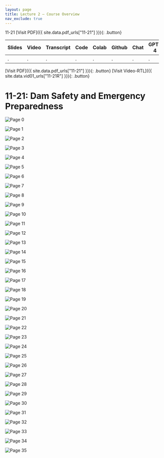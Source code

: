 ```yaml
---
layout: page
title: Lecture 2 – Course Overview
nav_exclude: true
---
```

11-21
[Visit PDF]({{ site.data.pdf_urls["11-21"] }}){: .button}

| Slides | Video | Transcript | Code | Colab | Github | Chat | GPT-4 | LLaMA | Galactica |
| ------ | ----- | ---------- | ---- | ----- | ------ | ---- | ----- | ----- | --------- |
| .      | .     | .          | .    | .     | .      | .    | .     | .     | .          |

[Visit PDF]({{ site.data.pdf_urls["11-21"] }}){: .button}
[Visit Video-RTL]({{ site.data.vid01_urls["11-21R"] }}){: .button}


# 11-21: Dam Safety and Emergency Preparedness

![Page 0]( /CivEng112/assets/slides/11-21-0/11-21_Lecture.pdf-page0.png )

![Page 1]( /CivEng112/assets/slides/11-21-0/11-21_Lecture.pdf-page1.png )

![Page 2]( /CivEng112/assets/slides/11-21-0/11-21_Lecture.pdf-page2.png )

![Page 3]( /CivEng112/assets/slides/11-21-0/11-21_Lecture.pdf-page3.png )

![Page 4]( /CivEng112/assets/slides/11-21-0/11-21_Lecture.pdf-page4.png )

![Page 5]( /CivEng112/assets/slides/11-21-0/11-21_Lecture.pdf-page5.png )

![Page 6]( /CivEng112/assets/slides/11-21-0/11-21_Lecture.pdf-page6.png )

![Page 7]( /CivEng112/assets/slides/11-21-0/11-21_Lecture.pdf-page7.png )

![Page 8]( /CivEng112/assets/slides/11-21-0/11-21_Lecture.pdf-page8.png )

![Page 9]( /CivEng112/assets/slides/11-21-0/11-21_Lecture.pdf-page9.png )

![Page 10]( /CivEng112/assets/slides/11-21-0/11-21_Lecture.pdf-page10.png )

![Page 11]( /CivEng112/assets/slides/11-21-0/11-21_Lecture.pdf-page11.png )

![Page 12]( /CivEng112/assets/slides/11-21-0/11-21_Lecture.pdf-page12.png )

![Page 13]( /CivEng112/assets/slides/11-21-0/11-21_Lecture.pdf-page13.png )

![Page 14]( /CivEng112/assets/slides/11-21-0/11-21_Lecture.pdf-page14.png )

![Page 15]( /CivEng112/assets/slides/11-21-0/11-21_Lecture.pdf-page15.png )

![Page 16]( /CivEng112/assets/slides/11-21-0/11-21_Lecture.pdf-page16.png )

![Page 17]( /CivEng112/assets/slides/11-21-0/11-21_Lecture.pdf-page17.png )

![Page 18]( /CivEng112/assets/slides/11-21-0/11-21_Lecture.pdf-page18.png )

![Page 19]( /CivEng112/assets/slides/11-21-0/11-21_Lecture.pdf-page19.png )

![Page 20]( /CivEng112/assets/slides/11-21-0/11-21_Lecture.pdf-page20.png )

![Page 21]( /CivEng112/assets/slides/11-21-0/11-21_Lecture.pdf-page21.png )

![Page 22]( /CivEng112/assets/slides/11-21-0/11-21_Lecture.pdf-page22.png )

![Page 23]( /CivEng112/assets/slides/11-21-0/11-21_Lecture.pdf-page23.png )

![Page 24]( /CivEng112/assets/slides/11-21-0/11-21_Lecture.pdf-page24.png )

![Page 25]( /CivEng112/assets/slides/11-21-0/11-21_Lecture.pdf-page25.png )

![Page 26]( /CivEng112/assets/slides/11-21-0/11-21_Lecture.pdf-page26.png )

![Page 27]( /CivEng112/assets/slides/11-21-0/11-21_Lecture.pdf-page27.png )

![Page 28]( /CivEng112/assets/slides/11-21-0/11-21_Lecture.pdf-page28.png )

![Page 29]( /CivEng112/assets/slides/11-21-0/11-21_Lecture.pdf-page29.png )

![Page 30]( /CivEng112/assets/slides/11-21-0/11-21_Lecture.pdf-page30.png )

![Page 31]( /CivEng112/assets/slides/11-21-0/11-21_Lecture.pdf-page31.png )

![Page 32]( /CivEng112/assets/slides/11-21-0/11-21_Lecture.pdf-page32.png )

![Page 33]( /CivEng112/assets/slides/11-21-0/11-21_Lecture.pdf-page33.png )

![Page 34]( /CivEng112/assets/slides/11-21-0/11-21_Lecture.pdf-page34.png )

![Page 35]( /CivEng112/assets/slides/11-21-0/11-21_Lecture.pdf-page35.png )


